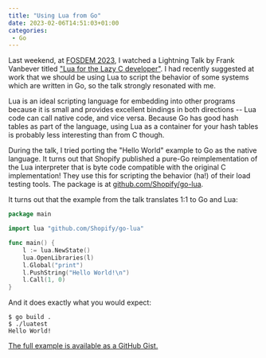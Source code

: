 ```yaml
---
title: "Using Lua from Go"
date: 2023-02-06T14:51:03+01:00
categories:
 - Go
---
```


Last weekend, at [FOSDEM 2023](https://fosdem.org), I watched a Lightning Talk
by Frank Vanbever titled ["Lua for the Lazy C
developer"](https://fosdem.org/2023/schedule/event/lua_for_the_lazy_c_developer/).
I had recently suggested at work that we should be using Lua to script the
behavior of some systems which are written in Go, so the talk strongly
resonated with me.

Lua is an ideal scripting language for embedding into other programs because
it is small and provides excellent bindings in both directions -- Lua code can
call native code, and vice versa. Because Go has good hash tables as part of
the language, using Lua as a container for your hash tables is probably less
interesting than from C though.

During the talk, I tried porting the "Hello World" example to Go as the
native language. It turns out that Shopify published a pure-Go
reimplementation of the Lua interpreter that is byte code compatible with the
original C implementation! They use this for scripting the behavior (ha!) of
their load testing tools. The package is at
[github.com/Shopify/go-lua](https://pkg.go.dev/github.com/Shopify/go-lua).

It turns out that the example from the talk translates 1:1 to Go and Lua:

```go
package main

import lua "github.com/Shopify/go-lua"

func main() {
	l := lua.NewState()
	lua.OpenLibraries(l)
	l.Global("print")
	l.PushString("Hello World!\n")
	l.Call(1, 0)
}
```

And it does exactly what you would expect:

```
$ go build .
$ ./luatest 
Hello World!

```

[The full example is available as a GitHub
Gist.](https://gist.github.com/bsiegert/eb94f435e7f3782ea0d53797fc1d82a8)
